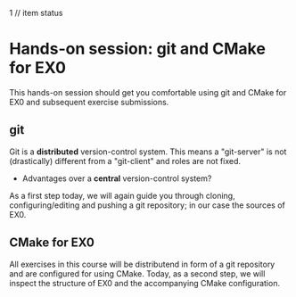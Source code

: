 1 // item status
# Hands-on session: git and CMake for EX0

This hands-on session should get you comfortable using git and CMake for EX0 and subsequent exercise submissions.

## git
Git is a **distributed** version-control system. This means a "git-server" is not (drastically) different from a "git-client" and roles are not fixed.

- Advantages over a **central** version-control system?

As a first step today, we will again guide you through cloning, configuring/editing and pushing a git repository; in our case the sources of EX0.

## CMake for EX0

All exercises in this course will be distributend in form of a git repository and are configured for using CMake. 
Today, as a second step, we will inspect the structure of EX0 and the accompanying CMake configuration.

